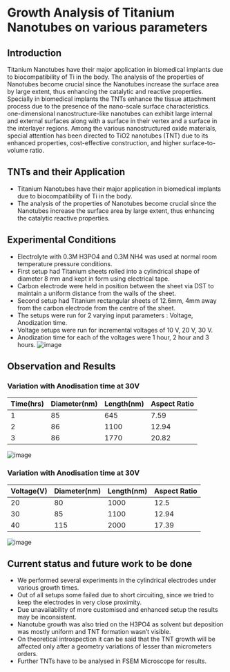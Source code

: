 # Growth Analysis of Titanium Nanotubes on various parameters

## Introduction
Titanium Nanotubes have their major application in biomedical implants due to biocompatibility of Ti in the body. The analysis of the properties of Nanotubes become crucial since the Nanotubes increase the surface area by large extent, thus enhancing the catalytic and  reactive properties. Specially in biomedical implants the TNTs enhance the tissue attachment process due to the presence of the nano-scale surface characteristics. one-dimensional nanostructure-like nanotubes can exhibit large internal and external surfaces along with a surface in their vertex and a surface in the interlayer regions. Among the various nanostructured oxide materials, special attention has been directed to TiO2 nanotubes (TNT) due to its enhanced properties, cost-effective construction, and higher surface-to-volume ratio.

## TNTs and their Application
* Titanium Nanotubes have their major application in biomedical implants due to biocompatibility of Ti in the body.
* The analysis of the properties of Nanotubes become crucial since the Nanotubes increase the surface area by large extent, thus enhancing the catalytic reactive properties.  

## Experimental Conditions
- Electrolyte with 0.3M H3PO4 and 0.3M NH4 was used at normal room temperature pressure conditions.
- First setup had Titanium sheets rolled into a cylindrical shape of diameter 8 mm and kept in form using electrical tape.
- Carbon electrode were held in position between the sheet via DST to maintain a uniform distance from the walls of the sheet.
- Second setup had Titanium rectangular sheets of 12.6mm, 4mm away from the carbon electrode from the centre of the sheet.
- The setups were run for 2 varying input parameters : Voltage, Anodization time.
- Voltage setups were run for incremental voltages of 10 V, 20 V, 30 V.
- Anodization time for each of the voltages were 1 hour, 2 hour and 3 hours.
![image](https://user-images.githubusercontent.com/42448031/124784019-27f42480-df63-11eb-8f69-75b28e8d6e16.png)

## Observation and Results

### Variation with Anodisation time at 30V
Time(hrs)  | Diameter(nm) | Length(nm)  | Aspect Ratio
------------- | ------------- | ------------- | -------------
1  | 85  | 645  | 7.59
2  | 86  | 1100  | 12.94
3  | 86  | 1770  | 20.82

![image](https://user-images.githubusercontent.com/42448031/124784218-5a058680-df63-11eb-9abf-69f71fcc4ac8.png)

### Variation with Anodisation time at 30V
Voltage(V)  | Diameter(nm) | Length(nm)  | Aspect Ratio
------------- | ------------- | ------------- | -------------
20  | 80  | 1000  | 12.5
30  | 85  | 1100  | 12.94
40  | 115  | 2000  | 17.39

![image](https://user-images.githubusercontent.com/42448031/124785472-81108800-df64-11eb-9ce5-adc98f6f4b42.png)

## Current status and future work to be done
- We performed several experiments in the cylindrical electrodes under various growth times. 
- Out of all setups some failed due to short circuiting, since we tried to keep the electrodes in very close proximity.
- Due unavailability of more customised and enhanced setup the results may be inconsistent.
- Nanotube growth was also tried on the H3PO4 as solvent but deposition was mostly uniform and TNT formation wasn’t visible.
- On theoretical introspection it can be said that the TNT growth will be affected only after a geometry variations of lesser than micrometers orders.
- Further TNTs have to be analysed in FSEM Microscope for results.

